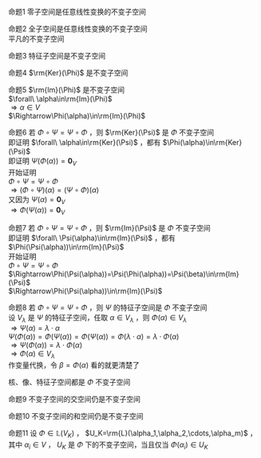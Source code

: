 命题1 零子空间是任意线性变换的不变子空间    
    
命题2 全子空间是任意线性变换的不变子空间    
平凡的不变子空间    
    
命题3 特征子空间是不变子空间    
    
命题4  $\rm{Ker}(\Phi)$ 是不变子空间    
    
命题5  $\rm{Im}(\Phi)$ 是不变子空间    
 $\forall\ \alpha\in\rm{Im}(\Phi)$     
 $\Rightarrow\alpha\in V$     
 $\Rightarrow\Phi(\alpha)\in\rm{Im}(\Phi)$     
    
命题6 若 $\Phi\circ\Psi=\Psi\circ\Phi$ ，则 $\rm{Ker}(\Psi)$ 是 $\Phi$ 不变子空间    
即证明 $\forall\ \alpha\in\rm{Ker}(\Psi)$ ，都有 $\Phi(\alpha)\in\rm{Ker}(\Psi)$     
即证明 $\Psi(\Phi(\alpha))=\mathbf0_V$     
开始证明    
 $\Phi\circ\Psi=\Psi\circ\Phi$     
 $\Rightarrow(\Phi\circ\Psi)(\alpha)=(\Psi\circ\Phi)(\alpha)$     
又因为 $\Psi(\alpha)=\mathbf0_V$     
 $\Rightarrow\Phi(\Psi(\alpha))=\mathbf0_V$     
    
命题7 若 $\Phi\circ\Psi=\Psi\circ\Phi$ ，则 $\rm{Im}(\Psi)$ 是 $\Phi$ 不变子空间    
即证明 $\forall\ \Psi(\alpha)\in\rm{Im}(\Psi)$ ，都有 $\Phi(\Psi(\alpha))\in\rm{Im}(\Psi)$     
开始证明    
 $\Phi\circ\Psi=\Psi\circ\Phi$     
 $\Rightarrow\Phi(\Psi(\alpha))=\Psi(\Phi(\alpha))=\Psi(\beta)\in\rm{Im}(\Psi)$     
 $\Rightarrow\Phi(\Psi(\alpha))\in\rm{Im}(\Psi)$     
    
命题8 若 $\Phi\circ\Psi=\Psi\circ\Phi$ ，则 $\Psi$ 的特征子空间是 $\Phi$ 不变子空间    
设 $V_{\lambda}$ 是 $\Psi$ 的特征子空间，任取 $\alpha\in V_{\lambda}$ ，则 $\Phi(\alpha)\in V_{\lambda}$     
 $\Rightarrow\Psi(\alpha)=\lambda\cdot\alpha$     
 $\Psi(\Phi(\alpha))=\Phi(\Psi(\alpha))=\Phi(\Psi(\alpha))=\Phi(\lambda\cdot\alpha)=\lambda\cdot\Phi(\alpha)$     
 $\Rightarrow\Psi(\Phi(\alpha))=\lambda\cdot\Phi(\alpha)$     
 $\Rightarrow\Phi(\alpha)\in V_{\lambda}$     
作变量代换，令 $\beta=\Phi(\alpha)$ 看的就更清楚了    
    
核、像、特征子空间都是 $\Phi$ 不变子空间    
    
命题9 不变子空间的交空间仍是不变子空间    
    
命题10 不变子空间的和空间仍是不变子空间    
    
命题11 设 $\Phi\in\mathbb{L}(V_K)$ ， $U_K=\rm{L}(\alpha_1,\alpha_2,\cdots,\alpha_m)$ ，其中 $\alpha_i\in V$ ， $U_K$ 是 $\Phi$ 下的不变子空间，当且仅当 $\Phi(\alpha_i)\in U_K$     
